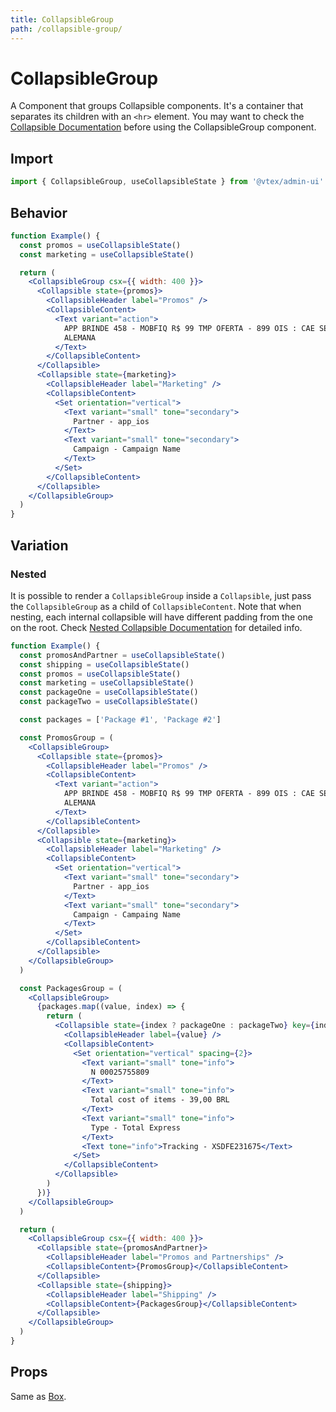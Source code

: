 ```yaml
---
title: CollapsibleGroup
path: /collapsible-group/
---
```


# CollapsibleGroup

A Component that groups Collapsible components. It's a container that separates its children with an `<hr>` element.
You may want to check the [Collapsible Documentation](/data-display/collapsible/) before using the CollapsibleGroup component.

## Import

```jsx isStatic
import { CollapsibleGroup, useCollapsibleState } from '@vtex/admin-ui'
```

## Behavior

```jsx
function Example() {
  const promos = useCollapsibleState()
  const marketing = useCollapsibleState()

  return (
    <CollapsibleGroup csx={{ width: 400 }}>
      <Collapsible state={promos}>
        <CollapsibleHeader label="Promos" />
        <CollapsibleContent>
          <Text variant="action">
            APP BRINDE 458 - MOBFIQ R$ 99 TMP OFERTA - 899 OIS : CAE SEMANA -
            ALEMANA
          </Text>
        </CollapsibleContent>
      </Collapsible>
      <Collapsible state={marketing}>
        <CollapsibleHeader label="Marketing" />
        <CollapsibleContent>
          <Set orientation="vertical">
            <Text variant="small" tone="secondary">
              Partner - app_ios
            </Text>
            <Text variant="small" tone="secondary">
              Campaign - Campaign Name
            </Text>
          </Set>
        </CollapsibleContent>
      </Collapsible>
    </CollapsibleGroup>
  )
}
```

## Variation

### Nested

It is possible to render a `CollapsibleGroup` inside a `Collapsible`, just pass the `CollapsibleGroup` as a child of `CollapsibleContent`. Note that when nesting, each internal collapsible will have different padding from the one on the root. Check [Nested Collapsible Documentation](/collapsible/#nested) for detailed info.

```jsx
function Example() {
  const promosAndPartner = useCollapsibleState()
  const shipping = useCollapsibleState()
  const promos = useCollapsibleState()
  const marketing = useCollapsibleState()
  const packageOne = useCollapsibleState()
  const packageTwo = useCollapsibleState()

  const packages = ['Package #1', 'Package #2']

  const PromosGroup = (
    <CollapsibleGroup>
      <Collapsible state={promos}>
        <CollapsibleHeader label="Promos" />
        <CollapsibleContent>
          <Text variant="action">
            APP BRINDE 458 - MOBFIQ R$ 99 TMP OFERTA - 899 OIS : CAE SEMANA -
            ALEMANA
          </Text>
        </CollapsibleContent>
      </Collapsible>
      <Collapsible state={marketing}>
        <CollapsibleHeader label="Marketing" />
        <CollapsibleContent>
          <Set orientation="vertical">
            <Text variant="small" tone="secondary">
              Partner - app_ios
            </Text>
            <Text variant="small" tone="secondary">
              Campaign - Campaing Name
            </Text>
          </Set>
        </CollapsibleContent>
      </Collapsible>
    </CollapsibleGroup>
  )

  const PackagesGroup = (
    <CollapsibleGroup>
      {packages.map((value, index) => {
        return (
          <Collapsible state={index ? packageOne : packageTwo} key={index}>
            <CollapsibleHeader label={value} />
            <CollapsibleContent>
              <Set orientation="vertical" spacing={2}>
                <Text variant="small" tone="info">
                  N 00025755809
                </Text>
                <Text variant="small" tone="info">
                  Total cost of items - 39,00 BRL
                </Text>
                <Text variant="small" tone="info">
                  Type - Total Express
                </Text>
                <Text tone="info">Tracking - XSDFE231675</Text>
              </Set>
            </CollapsibleContent>
          </Collapsible>
        )
      })}
    </CollapsibleGroup>
  )

  return (
    <CollapsibleGroup csx={{ width: 400 }}>
      <Collapsible state={promosAndPartner}>
        <CollapsibleHeader label="Promos and Partnerships" />
        <CollapsibleContent>{PromosGroup}</CollapsibleContent>
      </Collapsible>
      <Collapsible state={shipping}>
        <CollapsibleHeader label="Shipping" />
        <CollapsibleContent>{PackagesGroup}</CollapsibleContent>
      </Collapsible>
    </CollapsibleGroup>
  )
}
```

## Props

Same as [Box](/primitives/box/).
